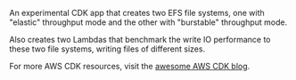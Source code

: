 An experimental CDK app that creates two EFS file systems, one with "elastic" throughput mode and the other
with "burstable" throughput mode.

Also creates two Lambdas that benchmark the write IO performance to these two file systems,
writing files of different
sizes.

For more AWS CDK resources, visit the <a href="https://aws-cdk.com">awesome AWS CDK blog</a>.
